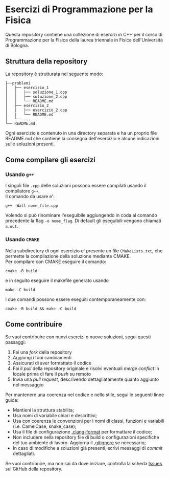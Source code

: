 # Esercizi di Programmazione per la Fisica

Questa repository contiene una collezione di esercizi in C++ per il corso di Programmazione per la Fisica della laurea triennale in Fisica dell'Università di Bologna.

## Struttura della repository

La repository è strutturata nel seguente modo:

```
├──problemi
│   ├── esercizio_1
│   │   ├── soluzione_1.cpp
│   │   ├── soluzione_2.cpp
│   │   └── README.md
│   ├── esercizio_2
│   |   ├── esercizio_2.cpp
│   |   └── README.md
│   └── ...
└── README.md
```

Ogni esercizio è contenuto in una directory separata e ha un proprio file README.md che contiene la consegna dell'esercizio e alcune indicazioni sulle soluzioni presenti.

## Come compilare gli esercizi
### Usando `g++`
I singoli file `.cpp` delle soluzioni possono essere compilati usando il compilatore `g++`.  
Il comando da usare e':
```
g++ -Wall nome_file.cpp
```
Volendo si può rinominare l'eseguibile aggiungendo in coda al comando precedente la flag `-o nome_flag`. Di default gli eseguibili vengono chiamati `a.out`.
### Usando `CMAKE`
Nella subdirectory di ogni esercizio e' presente un file `CMakeLists.txt`, che permette la compilazione della soluzione mediante CMAKE.  
Per compilare con CMAKE eseguire il comando:
```
cmake -B build
```
e in seguito eseguire il makefile generato usando
```
make -C build
```
I due comandi possono essere eseguiti contemporaneamente con:
```
cmake -B build && make -C build
```

## Come contribuire

Se vuoi contribuire con nuovi esercizi o nuove soluzioni, segui questi passaggi:

1. Fai una *fork* della repository
1. Aggiungi i tuoi cambiamenti
1. Assicurati di aver formattato il codice
1. Fai il *pull* della repository originale e risolvi eventuali *merge conflict* in locale prima di fare il *push* su remoto
1. Invia una *pull request*, descrivendo dettagliatamente quanto aggiunto nel messaggio

Per mantenere una coerenza nel codice e nello stile, segui le seguenti linee guida:

- Mantieni la struttura stabilita;
- Usa nomi di variabile chiari e descrittivi;
- Usa con coerenza le convenzioni per i nomi di classi, funzioni e variabili (i.e. CamelCase, snake_case);
- Usa il file di configurazione [.clang-format](.clang-format) per formattare il codice;
- Non includere nella repository file di build o configurazioni specifiche del tuo ambiente di lavoro. Aggiorna il [.gitignore](.gitignore) se necessario;
- In caso di modifiche a soluzioni già presenti, scrivi messaggi di *commit* dettagliati.

Se vuoi contribuire, ma non sai da dove iniziare, controlla la scheda [Issues](https://github.com/Programmazione-per-la-Fisica/exercises/issues) sul GitHub della repository.
